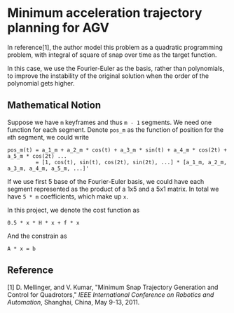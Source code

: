 # Minimum acceleration trajectory planning for AGV

In reference[1], the author model this problem as a quadratic programming problem,
with integral of square of snap over time as the target function.

In this case, we use the Fourier-Euler as the basis, rather than polynomials,
to improve the instability of the original solution when the order of the
polynomial gets higher.

## Mathematical Notion

Suppose we have `m` keyframes and thus `m - 1` segments. We need one function for
each segment. Denote `pos_m` as the function of position for the `m`th segment,
we could write

    pos_m(t) = a_1_m + a_2_m * cos(t) + a_3_m * sin(t) + a_4_m * cos(2t) + a_5_m * cos(2t) ...
             = [1, cos(t), sin(t), cos(2t), sin(2t), ...] * [a_1_m, a_2_m, a_3_m, a_4_m, a_5_m, ...]'

If we use first 5 base of the Fourier-Euler basis, we could have each segment
represented as the product of a 1x5 and a 5x1 matrix. In total we have `5 * m`
coefficients, which make up `x`.

In this project, we denote the cost function as

    0.5 * x * H * x + f * x

And the constrain as

    A * x = b

## Reference

[1] D. Mellinger, and V. Kumar, "Minimum Snap Trajectory Generation and Control for
Quadrotors," *IEEE International Conference on Robotics and Automation*,
Shanghai, China, May 9-13, 2011.
